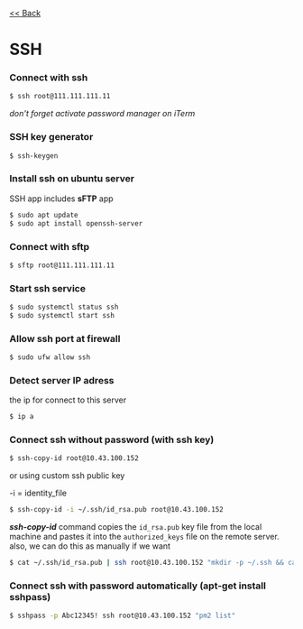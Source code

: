 [<< Back](README.md)

# SSH

### Connect with ssh 

```bash
$ ssh root@111.111.111.11
```

_don't forget activate password manager on iTerm_

### SSH key generator

```bash
$ ssh-keygen
```

### Install ssh on ubuntu server

SSH app includes **sFTP** app

```bash
$ sudo apt update
$ sudo apt install openssh-server
```

### Connect with sftp 

```bash
$ sftp root@111.111.111.11
```

### Start ssh service 

```bash
$ sudo systemctl status ssh
$ sudo systemctl start ssh
```

### Allow ssh port at firewall

```bash
$ sudo ufw allow ssh
```

### Detect server IP adress

the ip for connect to this server

```bash
$ ip a
```

### Connect ssh without password (with ssh key)
```bash
$ ssh-copy-id root@10.43.100.152
```
or using custom ssh public key 

-i = identity_file

```bash
$ ssh-copy-id -i ~/.ssh/id_rsa.pub root@10.43.100.152
```
***ssh-copy-id*** command copies the ```id_rsa.pub``` key file from the local machine and pastes it into the ```authorized_keys``` file on the remote server. also, we can do this as manually if we want

```bash
$ cat ~/.ssh/id_rsa.pub | ssh root@10.43.100.152 "mkdir -p ~/.ssh && cat >> ~/.ssh/authorized_keys"
```

### Connect ssh with password automatically (apt-get install sshpass)
```bash
$ sshpass -p Abc12345! ssh root@10.43.100.152 "pm2 list"
```


